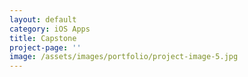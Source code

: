 ```yaml
---
layout: default
category: iOS Apps
title: Capstone
project-page: ''
image: /assets/images/portfolio/project-image-5.jpg
---
```

